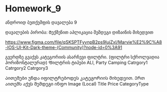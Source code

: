 # Homework_9
ანდროიდ ბუთქემფის დავალება 9

დავალების პირობა:
Შექმენით აპლიკაცია შემდეგი დიზაინის მიხედვით

https://www.figma.com/file/qSKSPTFyvnpB2ps9IujZxl/Marvie%E2%9C%A8-IOS-UI-Kit-Dark-theme-(Community)?node-id=0%3A91

გვერდზე გვაქვს კატეგორიის ასარჩევი ფილტრი. (ფილტრი სქროლვადია ჰორიზონტალურად)  Ფილტრის ტიპები 
ALl, 
Party
Camping
Catrgory1
Catrgory2
Catrgory3


Აითემები უნდა იფილტრებოდეს კატეგორიის მიხედვით. Ერთ აითემს აქვს შემდეგი ინფო
Image (Local)
Title
Price
CategoryType
